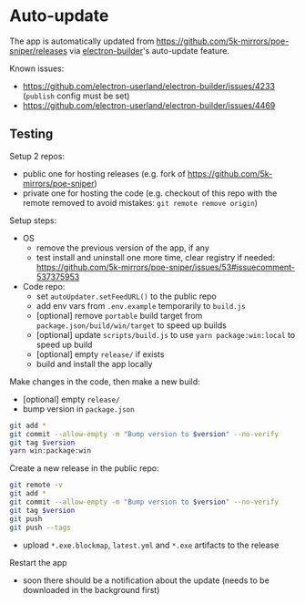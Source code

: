 # Auto-update

The app is automatically updated from https://github.com/5k-mirrors/poe-sniper/releases via [electron-builder](https://github.com/electron-userland/electron-builder)'s auto-update feature.

Known issues:
- https://github.com/electron-userland/electron-builder/issues/4233 (`publish` config must be set)
- https://github.com/electron-userland/electron-builder/issues/4469

## Testing

Setup 2 repos:
- public one for hosting releases (e.g. fork of https://github.com/5k-mirrors/poe-sniper)
- private one for hosting the code (e.g. checkout of this repo with the remote removed to avoid mistakes: `git remote remove origin`)

Setup steps:
- OS
  - remove the previous version of the app, if any
  - test install and uninstall one more time, clear registry if needed: https://github.com/5k-mirrors/poe-sniper/issues/53#issuecomment-537375953
- Code repo:
  - set `autoUpdater.setFeedURL()` to the public repo
  - add env vars from `.env.example` temporarily to `build.js`
  - [optional] remove `portable` build target from `package.json/build/win/target` to speed up builds
  - [optional] update `scripts/build.js` to use `yarn package:win:local` to speed up build
  - [optional] empty `release/` if exists
  - build and install the app locally

Make changes in the code, then make a new build:

- [optional] empty `release/`
- bump version in `package.json`
```sh
git add *
git commit --allow-empty -m "Bump version to $version" --no-verify
git tag $version
yarn win:package:win
```

Create a new release in the public repo:

```sh
git remote -v
git add *
git commit --allow-empty -m "Bump version to $version" --no-verify
git tag $version
git push
git push --tags
```

- upload `*.exe.blockmap`, `latest.yml` and `*.exe` artifacts to the release

Restart the app

- soon there should be a notification about the update (needs to be downloaded in the background first)

